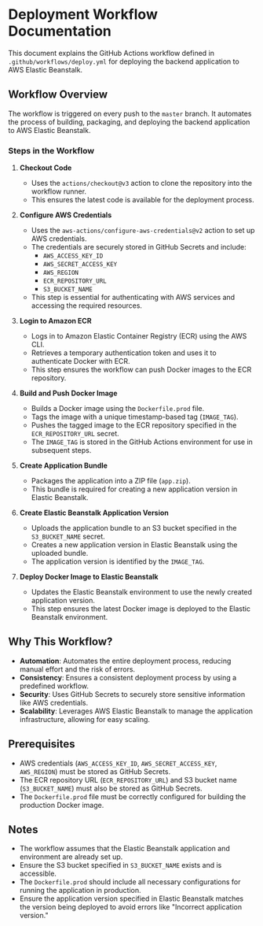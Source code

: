 # Deployment Workflow Documentation

This document explains the GitHub Actions workflow defined in `.github/workflows/deploy.yml` for deploying the backend application to AWS Elastic Beanstalk.

## Workflow Overview

The workflow is triggered on every push to the `master` branch. It automates the process of building, packaging, and deploying the backend application to AWS Elastic Beanstalk.

### Steps in the Workflow

1. **Checkout Code**
   - Uses the `actions/checkout@v3` action to clone the repository into the workflow runner.
   - This ensures the latest code is available for the deployment process.

2. **Configure AWS Credentials**
   - Uses the `aws-actions/configure-aws-credentials@v2` action to set up AWS credentials.
   - The credentials are securely stored in GitHub Secrets and include:
     - `AWS_ACCESS_KEY_ID`
     - `AWS_SECRET_ACCESS_KEY`
     - `AWS_REGION`
     - `ECR_REPOSITORY_URL`
     - `S3_BUCKET_NAME`
   - This step is essential for authenticating with AWS services and accessing the required resources.

3. **Login to Amazon ECR**
   - Logs in to Amazon Elastic Container Registry (ECR) using the AWS CLI.
   - Retrieves a temporary authentication token and uses it to authenticate Docker with ECR.
   - This step ensures the workflow can push Docker images to the ECR repository.

4. **Build and Push Docker Image**
   - Builds a Docker image using the `Dockerfile.prod` file.
   - Tags the image with a unique timestamp-based tag (`IMAGE_TAG`).
   - Pushes the tagged image to the ECR repository specified in the `ECR_REPOSITORY_URL` secret.
   - The `IMAGE_TAG` is stored in the GitHub Actions environment for use in subsequent steps.

5. **Create Application Bundle**
   - Packages the application into a ZIP file (`app.zip`).
   - This bundle is required for creating a new application version in Elastic Beanstalk.

6. **Create Elastic Beanstalk Application Version**
   - Uploads the application bundle to an S3 bucket specified in the `S3_BUCKET_NAME` secret.
   - Creates a new application version in Elastic Beanstalk using the uploaded bundle.
   - The application version is identified by the `IMAGE_TAG`.

7. **Deploy Docker Image to Elastic Beanstalk**
   - Updates the Elastic Beanstalk environment to use the newly created application version.
   - This step ensures the latest Docker image is deployed to the Elastic Beanstalk environment.

## Why This Workflow?

- **Automation**: Automates the entire deployment process, reducing manual effort and the risk of errors.
- **Consistency**: Ensures a consistent deployment process by using a predefined workflow.
- **Security**: Uses GitHub Secrets to securely store sensitive information like AWS credentials.
- **Scalability**: Leverages AWS Elastic Beanstalk to manage the application infrastructure, allowing for easy scaling.

## Prerequisites

- AWS credentials (`AWS_ACCESS_KEY_ID`, `AWS_SECRET_ACCESS_KEY`, `AWS_REGION`) must be stored as GitHub Secrets.
- The ECR repository URL (`ECR_REPOSITORY_URL`) and S3 bucket name (`S3_BUCKET_NAME`) must also be stored as GitHub Secrets.
- The `Dockerfile.prod` file must be correctly configured for building the production Docker image.

## Notes

- The workflow assumes that the Elastic Beanstalk application and environment are already set up.
- Ensure the S3 bucket specified in `S3_BUCKET_NAME` exists and is accessible.
- The `Dockerfile.prod` should include all necessary configurations for running the application in production.
- Ensure the application version specified in Elastic Beanstalk matches the version being deployed to avoid errors like "Incorrect application version."